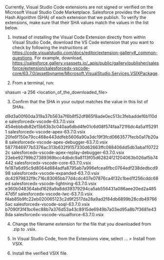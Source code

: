 Currently, Visual Studio Code extensions are not signed or verified on the
Microsoft Visual Studio Code Marketplace. Salesforce provides the Secure Hash
Algorithm (SHA) of each extension that we publish. To verify the extensions,
make sure that their SHA values match the values in the list below.

1. Instead of installing the Visual Code Extension directly from within Visual
   Studio Code, download the VS Code extension that you want to check by
   following the instructions at
   https://code.visualstudio.com/docs/editor/extension-gallery#_common-questions.
   For example, download,
   https://salesforce.gallery.vsassets.io/_apis/public/gallery/publisher/salesforce/extension/salesforcedx-vscode-core/63.7.0/assetbyname/Microsoft.VisualStudio.Services.VSIXPackage.

2. From a terminal, run:

shasum -a 256 <location_of_the_downloaded_file>

3. Confirm that the SHA in your output matches the value in this list of SHAs.

d9d3a00f60da319a37b563a7f6b8f52df865f8ade0ec513c3febaddef6b110de  salesforcedx-vscode-63.7.0.vsix
454ebbbdb82e15b63b3c040aa6dbd4fe01c6d08f574faa721f6dc4a5a1f52911  salesforcedx-vscode-apex-63.7.0.vsix
20fe6f150e79cc468e443ddfeb5606a90a3dc19f3fcd0663577fecb0a17b20a8  salesforcedx-vscode-apex-debugger-63.7.0.vsix
5877846977b5376ac313b632f9157330d62663ffc088406dd5db3aba1107222c  salesforcedx-vscode-apex-replay-debugger-63.7.0.vsix
23ebe92799b27389369bcc4dbdc9a8113f05d62824f21204063b026af5b74442  salesforcedx-vscode-core-63.7.0.vsix
fe187a6d95c9d8064d884adfa8795ab7a996efcea6fbc0764edf238dedbcd998  salesforcedx-vscode-expanded-63.7.0.vsix
dc42979832f9c716c83065bb77d4cdc407e07876ca4f32c1bed1f256cddc68ed  salesforcedx-vscode-lightning-63.7.0.vsix
e360b048364abd1628a9a8dd39379294ca5ab556431a086aee20ed2a48547d5f  salesforcedx-vscode-lwc-63.7.0.vsix
f4ab85b9fc22eb020065123c2d9f2517da28a9ad2f84db6899b28cdb497665ac  salesforcedx-vscode-soql-63.7.0.vsix
b7090f3f41bc6ec88b7a376d53a43c8915de6949b7a03ed95a8b7f3681e438da  salesforcedx-vscode-visualforce-63.7.0.vsix


4. Change the filename extension for the file that you downloaded from .zip to
.vsix.

5. In Visual Studio Code, from the Extensions view, select ... > Install from
VSIX.

6. Install the verified VSIX file.

